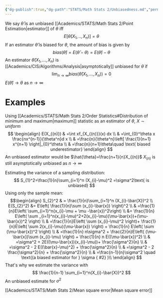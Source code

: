 ```yaml
---
{"dg-publish":true,"dg-path":"STATS/Math Stats 2/Unbiasedness.md","permalink":"/stats/math-stats-2/unbiasedness/","created":"2025-01-28T12:25:37.931-05:00","updated":"2025-07-07T17:32:42.573-04:00"}
---
```


We say $\hat{\theta}$ is an unbiased [[Academics/STATS/Math Stats 2/Point Estimation\|estimator]] of $\theta$ iff 
$$
E[\hat{\theta}(X_{1},..,X_{n})]=\theta
$$
If an estimator $\hat{\theta}$ is biased for $\theta$, the amount of bias is given by
$$
bias(\hat{\theta})=E(\hat{\theta}-\theta)=E(\hat{\theta})-\theta
$$
An estimator $\hat{\theta}(X_{1},\dots,X_{n})$ is [[Academics/CIS/Algorithms/Analysis\|asymptotically]] unbiased for $\theta$ if
$$
\lim_{ n \to \infty } bias(\hat{\theta}(X_{1},\dots,X_{n}))=0
$$
$E(\hat{\theta})\to \theta$ as $n\to \infty$
# Examples
Using [[Academics/STATS/Math Stats 2/Order Statistics#Distribution of minimum and maximum\|maximum]] statistic as an estimator of $\theta$, $X\sim uniform$
$$
\begin{align}
E(X_{(n)}) & =\int xf_{X_{(n)}}(x) dx \\
 & =\int_{0}^\theta x \frac{nx^{n-1}}{\theta^n}d x \\
 & =\frac{n}{\theta^n}\left[ \frac{1}{n+1} x^{n+1} \right|_{0}^\theta \\
 & =\frac{n}{n+1}\theta\quad \text{ biased underestimator}
\end{align}
$$
An unbiased estimator would be $\hat{\theta}=\frac{n+1}{n}X_{(n)}$
$X_{(n)}$ is still asymptotically unbiased as $n\to \infty$

Estimating the variance of a sampling distribution:
$$
S_{1}^2=\frac{1}{n}\sum_{i=1}^n (X_{i}-\mu)^2 =\sigma^2\text{ is unbiased}
$$
Using only the sample mean:
$$\begin{align}
S_{2}^2  & = \frac{1}{n}\sum_{i=1}^n (X_{i}-\bar{X})^2 \\
E(S_{2}^2) &= E\left( \frac{1}{n}\sum (x_{i}-\bar{x}) \right)^2 \\
 & =\frac{1}{n}E\left( \sum_{i=1}^n(x_{i}-\mu + \mu -\bar{x})^2\right) \\
 &= \frac{1}{n} E\left( \sum _{i=1}^n(x_{i}-\mu)^2+2(x_{i}-\mu)(\mu-\bar{x})+(\mu-\bar{x})^2 \right) \\
 & =\frac{1}{n}E\left( \sum (x_{i}-\mu)^2 \right)+ \frac{1}{n}E\left( \sum 2(x_{i}-\mu)(\mu-\bar{x}) \right) + \frac{1}{n} E\left( \sum (\mu-\bar{x})^2 \right) \\
 & =\frac{1}{n} n\sigma^2 + \frac{2}{n}E\left( (\mu-\bar{x})\sum (x_{i}-\mu)  \right) + \frac{1}{n} n E((\mu-\bar{x})^2) \\
 & =\sigma^2 + 2E((\mu-\bar{x})(x_{i}-\mu))+ \frac{\sigma^2}{n} \\
 & =\sigma^2 - 2 E((\bar{x}-\mu)^2) + \frac{\sigma^2}{n} \\
 & =\sigma^2 - 2 \frac{\sigma^2}{n} + \frac{\sigma^2}{n} \\
 & =\frac{n-1}{n}\sigma^2 \quad \text{(a biased estimator for } \sigma
{ #2}
 )\\
\end{align}
$$
That's why we estimate the variance with
$$
\frac{1}{n-1} \sum_{i=1}^n(X_{i}-\bar{X})^2
$$
An unbiased estimate for $\sigma^2$ 



[[Academics/STATS/Math Stats 2/Mean square error\|Mean square error]]